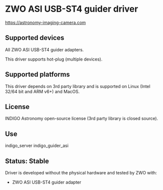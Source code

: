 # ZWO ASI USB-ST4 guider driver

https://astronomy-imaging-camera.com

## Supported devices

All ZWO ASI USB-ST4 guider adapters.

This driver supports hot-plug (multiple devices).

## Supported platforms

This driver depends on 3rd party library and is supported on Linux (Intel 32/64 bit and ARM v6+) and MacOS.

## License

INDIGO Astronomy open-source license (3rd party library is closed source).

## Use

indigo_server indigo_guider_asi

## Status: Stable

Driver is developed without the physical hardware and tested by ZWO with:
* ZWO ASI USB-ST4 guider adapter
